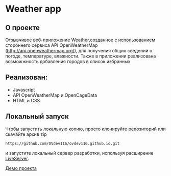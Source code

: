 # Weather app
## О проекте
Отзывчивое веб-приложение Weather,созданное с использованием стороннего сервиса API OpenWeatherMap (http://api.openweathermap.org/), для получения общих сведений о погоде, температуре, влажности.
Также в приложении реализована возможжность добавления городов в список избранных
## Реализован:
* Javascript
* API OpenWeatherMap и OpenCageData
* HTML и CSS
## Локальный запуск
Чтобы запустить  локальную копию, просто клонируйте репозиторий или скачайте архив zip
```
https://github.com/OVdev116/ovdev116.github.io.git
```
и запустите локальный сервер разработки, используя расширение [LiveServer](https://marketplace.visualstudio.com/items?itemName=ritwickdey.LiveServer).

[Демо проекта](https://ovdev116.github.io/)

